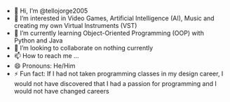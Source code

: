 - 👋 Hi, I’m @tellojorge2005
- 👀 I’m interested in Video Games, Artificial Intelligence (AI), Music and creating my own Virtual Instruments (VST)
- 🌱 I’m currently learning Object-Oriented Programming (OOP) with Python and Java
- 💞️ I’m looking to collaborate on nothing currently
- 📫 How to reach me ...
- 😄 Pronouns: He/Him
- ⚡ Fun fact: If I had not taken programming classes in my design career, I would not have discovered that I had a passion for programming and I would not have changed careers	

<!---
HappyParrot3562/HappyParrot3562 is a ✨ special ✨ repository because its `README.md` (this file) appears on your GitHub profile.
You can click the Preview link to take a look at your changes.
--->
